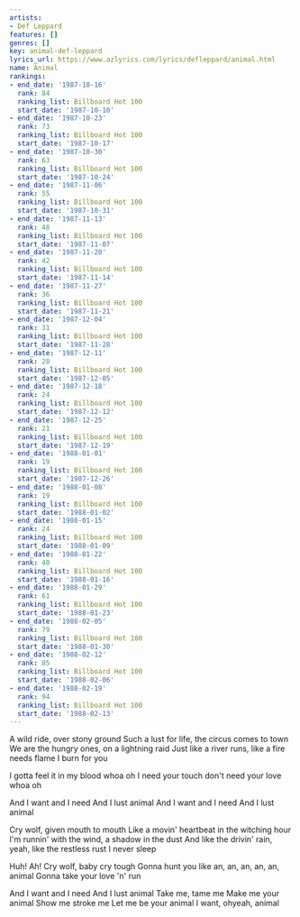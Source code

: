 ```yaml
---
artists:
- Def Leppard
features: []
genres: []
key: animal-def-leppard
lyrics_url: https://www.azlyrics.com/lyrics/defleppard/animal.html
name: Animal
rankings:
- end_date: '1987-10-16'
  rank: 84
  ranking_list: Billboard Hot 100
  start_date: '1987-10-10'
- end_date: '1987-10-23'
  rank: 73
  ranking_list: Billboard Hot 100
  start_date: '1987-10-17'
- end_date: '1987-10-30'
  rank: 63
  ranking_list: Billboard Hot 100
  start_date: '1987-10-24'
- end_date: '1987-11-06'
  rank: 55
  ranking_list: Billboard Hot 100
  start_date: '1987-10-31'
- end_date: '1987-11-13'
  rank: 48
  ranking_list: Billboard Hot 100
  start_date: '1987-11-07'
- end_date: '1987-11-20'
  rank: 42
  ranking_list: Billboard Hot 100
  start_date: '1987-11-14'
- end_date: '1987-11-27'
  rank: 36
  ranking_list: Billboard Hot 100
  start_date: '1987-11-21'
- end_date: '1987-12-04'
  rank: 31
  ranking_list: Billboard Hot 100
  start_date: '1987-11-28'
- end_date: '1987-12-11'
  rank: 28
  ranking_list: Billboard Hot 100
  start_date: '1987-12-05'
- end_date: '1987-12-18'
  rank: 24
  ranking_list: Billboard Hot 100
  start_date: '1987-12-12'
- end_date: '1987-12-25'
  rank: 21
  ranking_list: Billboard Hot 100
  start_date: '1987-12-19'
- end_date: '1988-01-01'
  rank: 19
  ranking_list: Billboard Hot 100
  start_date: '1987-12-26'
- end_date: '1988-01-08'
  rank: 19
  ranking_list: Billboard Hot 100
  start_date: '1988-01-02'
- end_date: '1988-01-15'
  rank: 24
  ranking_list: Billboard Hot 100
  start_date: '1988-01-09'
- end_date: '1988-01-22'
  rank: 40
  ranking_list: Billboard Hot 100
  start_date: '1988-01-16'
- end_date: '1988-01-29'
  rank: 61
  ranking_list: Billboard Hot 100
  start_date: '1988-01-23'
- end_date: '1988-02-05'
  rank: 79
  ranking_list: Billboard Hot 100
  start_date: '1988-01-30'
- end_date: '1988-02-12'
  rank: 85
  ranking_list: Billboard Hot 100
  start_date: '1988-02-06'
- end_date: '1988-02-19'
  rank: 94
  ranking_list: Billboard Hot 100
  start_date: '1988-02-13'
---
```


A wild ride, over stony ground
Such a lust for life, the circus comes to town
We are the hungry ones, on a lightning raid
Just like a river runs, like a fire needs flame
I burn for you

I gotta feel it in my blood whoa oh
I need your touch don't need your love whoa oh

And I want and I need
And I lust animal
And I want and I need
And I lust animal

Cry wolf, given mouth to mouth
Like a movin' heartbeat in the witching hour
I'm runnin' with the wind, a shadow in the dust
And like the drivin' rain, yeah, like the restless rust
I never sleep

Huh!
Ah!
Cry wolf, baby cry tough
Gonna hunt you like an, an, an, an, an, animal
Gonna take your love 'n' run

And I want and I need
And I lust animal
Take me, tame me
Make me your animal
Show me stroke me
Let me be your animal
I want, ohyeah, animal



